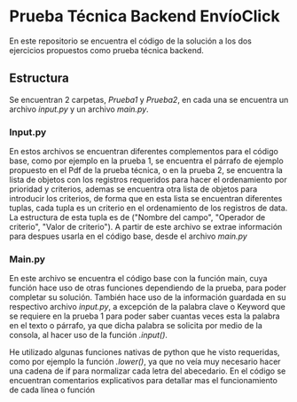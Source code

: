 
# Prueba Técnica Backend EnvíoClick

En este repositorio se encuentra el código de la solución a los dos ejercicios propuestos como prueba técnica backend.
## Estructura
Se encuentran 2 carpetas, *Prueba1* y *Prueba2*, en cada una se encuentra un archivo *input.py* y un archivo *main.py*.
### Input.py
En estos archivos se encuentran diferentes complementos para el código base, como por ejemplo en la prueba 1, se encuentra el párrafo de ejemplo propuesto en el Pdf de la prueba técnica, o en la prueba 2, se encuentra la lista de objetos con los registros requeridos para hacer el ordenamiento por prioridad y criterios, ademas se encuentra otra lista de objetos para introducir los criterios, de forma que en esta lista se encuentran diferentes tuplas, cada tupla es un criterio en el ordenamiento de los registros de data. La estructura de esta tupla es de ("Nombre del campo", "Operador de criterio", "Valor de criterio").
A partir de este archivo se extrae información para despues usarla en el código base, desde el archivo *main.py*
### Main.py
En este archivo se encuentra el código base con la función main, cuya función hace uso de otras funciones dependiendo de la prueba, para poder completar su solución.
También hace uso de la información guardada en su respectivo archivo *input.py*, a excepción de la palabra clave o Keyword que se requiere en la prueba 1 para poder saber cuantas veces esta la palabra en el texto o párrafo, ya que dicha palabra se solicita por medio de la consola, al hacer uso de la función *.input()*.

He utilizado algunas funciones nativas de python que he visto requeridas, como por ejemplo la función *.lower()*, ya que no veía muy necesario hacer una cadena de if para normalizar cada letra del abecedario.
En el código se encuentran comentarios explicativos para detallar mas el funcionamiento de cada línea o función